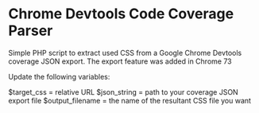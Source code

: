 # Chrome Devtools Code Coverage Parser

Simple PHP script to extract used CSS from a Google Chrome Devtools coverage JSON export. The export feature was added in Chrome 73

Update the following variables:

$target_css = relative URL
$json_string = path to your coverage JSON export file
$output_filename = the name of the resultant CSS file you want
